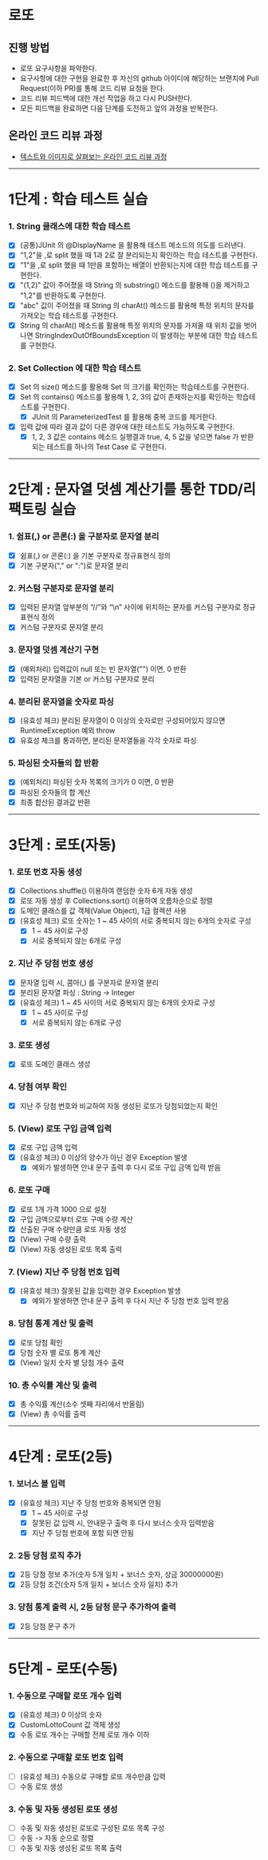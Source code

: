 # 로또
## 진행 방법
* 로또 요구사항을 파악한다.
* 요구사항에 대한 구현을 완료한 후 자신의 github 아이디에 해당하는 브랜치에 Pull Request(이하 PR)를 통해 코드 리뷰 요청을 한다.
* 코드 리뷰 피드백에 대한 개선 작업을 하고 다시 PUSH한다.
* 모든 피드백을 완료하면 다음 단계를 도전하고 앞의 과정을 반복한다.

## 온라인 코드 리뷰 과정
* [텍스트와 이미지로 살펴보는 온라인 코드 리뷰 과정](https://github.com/next-step/nextstep-docs/tree/master/codereview)

---

# 1단계 : 학습 테스트 실습

### 1. String 클래스에 대한 학습 테스트
- [X] (공통)JUnit 의 @DisplayName 을 활용해 테스트 메소드의 의도를 드러낸다.
- [X] "1,2"을 ,로 split 했을 때 1과 2로 잘 분리되는지 확인하는 학습 테스트를 구현한다.
- [X] "1"을 ,로 split 했을 때 1만을 포함하는 배열이 반환되는지에 대한 학습 테스트를 구현한다.
- [X] "(1,2)" 값이 주어졌을 때 String 의 substring() 메소드를 활용해 ()을 제거하고 "1,2"를 반환하도록 구현한다.
- [X] "abc" 값이 주어졌을 때 String 의 charAt() 메소드를 활용해 특정 위치의 문자를 가져오는 학습 테스트를 구현한다.
- [X] String 의 charAt() 메소드를 활용해 특정 위치의 문자를 가져올 때 위치 값을 벗어나면 StringIndexOutOfBoundsException 이 발생하는 부분에 대한 학습 테스트를 구현한다.

### 2. Set Collection 에 대한 학습 테스트
- [X] Set 의 size() 메소드를 활용해 Set 의 크기를 확인하는 학습테스트를 구현한다.
- [X] Set 의 contains() 메소드를 활용해 1, 2, 3의 값이 존재하는지를 확인하는 학습테스트를 구현한다.
    - [X] JUnit 의 ParameterizedTest 를 활용해 중복 코드를 제거한다.
- [X] 입력 값에 따라 결과 값이 다른 경우에 대한 테스트도 가능하도록 구현한다.
    - [X] 1, 2, 3 값은 contains 메소드 실행결과 true, 4, 5 값을 넣으면 false 가 반환되는 테스트를 하나의 Test Case 로 구현한다.

---

# 2단계 : 문자열 덧셈 계산기를 통한 TDD/리팩토링 실습

### 1. 쉼표(,) or 콘론(:) 을 구분자로 문자열 분리
- [X] 쉼표(,) or 콘론(:) 을 기본 구분자로 정규표현식 정의
- [X] 기본 구분자("," or ":")로 문자열 분리

### 2. 커스텀 구분자로 문자열 분리
- [X] 입력된 문자열 앞부분의 “//”와 “\n” 사이에 위치하는 문자를 커스텀 구분자로 정규표현식 정의
- [X] 커스텀 구분자로 문자열 분리

### 3. 문자열 덧셈 계산기 구현
- [X] (예외처리) 입력값이 null 또는 빈 문자열("") 이면, 0 반환
- [X] 입력된 문자열을 기본 or 커스텀 구분자로 분리

### 4. 분리된 문자열을 숫자로 파싱
- [X] (유효성 체크) 분리된 문자열이 0 이상의 숫자로만 구성되어있지 않으면 RuntimeException 예외 throw
- [X] 유효성 체크를 통과하면, 분리된 문자열들을 각각 숫자로 파싱

### 5. 파싱된 숫자들의 합 반환
- [X] (예외처리) 파싱된 숫자 목록의 크기가 0 이면, 0 반환
- [X] 파싱된 숫자들의 합 계산
- [X] 최종 합산된 결과값 반환

---

# 3단계 : 로또(자동)

### 1. 로또 번호 자동 생성
- [X] Collections.shuffle() 이용하여 랜덤한 숫자 6개 자동 생성
- [X] 로또 자동 생성 후 Collections.sort() 이용하여 오름차순으로 정렬
- [X] 도메인 클래스를 값 객체(Value Object), 1급 컬렉션 사용
- [X] (유효성 체크) 로또 숫자는 1 ~ 45 사이의 서로 중복되지 않는 6개의 숫자로 구성
  - [X] 1 ~ 45 사이로 구성
  - [X] 서로 중복되지 않는 6개로 구성

### 2. 지난 주 당첨 번호 생성
- [X] 문자열 입력 시, 콤마(,) 를 구분자로 문자열 분리
- [X] 분리된 문자열 파싱 : String -> Integer
- [X] (유효성 체크) 1 ~ 45 사이의 서로 중복되지 않는 6개의 숫자로 구성
  - [X] 1 ~ 45 사이로 구성
  - [X] 서로 중복되지 않는 6개로 구성
  
### 3. 로또 생성
- [X] 로또 도메인 클래스 생성

### 4. 당첨 여부 확인
- [X] 지난 주 당첨 번호와 비교하여 자동 생성된 로또가 당첨되었는지 확인

### 5. (View) 로또 구입 금액 입력
- [X] 로또 구입 금액 입력
- [X] (유효성 체크) 0 이상의 양수가 아닌 경우 Exception 발생
  - [X] 예외가 발생하면 안내 문구 출력 후 다시 로또 구입 금액 입력 받음

### 6. 로또 구매 
- [X] 로또 1개 가격 1000 으로 설정
- [X] 구입 금액으로부터 로또 구매 수량 계산
- [X] 산출된 구매 수량만큼 로또 자동 생성
- [X] (View) 구매 수량 출력
- [X] (View) 자동 생성된 로또 목록 출력

### 7. (View) 지난 주 당첨 번호 입력
- [X] (유효성 체크) 잘못된 값을 입력한 경우 Exception 발생
  - [X] 예외가 발생하면 안내 문구 출력 후 다시 지난 주 당첨 번호 입력 받음
  
### 8. 당첨 통계 계산 및 출력
- [X] 로또 당첨 확인
- [X] 당첨 숫자 별 로또 통계 계산
- [X] (View) 일치 숫자 별 당첨 개수 출력

### 10. 총 수익률 계산 및 출력
- [X] 총 수익률 계산(소수 셋째 자리에서 반올림)
- [X] (View) 총 수익률 출력

---

# 4단계 : 로또(2등)

### 1. 보너스 볼 입력
- [X] (유효성 체크) 지난 주 당첨 번호와 중복되면 안됨
  - [X] 1 ~ 45 사이로 구성
  - [X] 잘못된 값 입력 시, 안내문구 출력 후 다시 보너스 숫자 입력받음
  - [X] 지난 주 당첨 번호에 포함 되면 안됨

### 2. 2등 당첨 로직 추가
- [X] 2등 당첨 정보 추가(숫자 5개 일치 + 보너스 숫자, 상금 30000000원)
- [X] 2등 당첨 조건(숫자 5개 일치 + 보너스 숫자 일치) 추가

### 3. 당첨 통계 출력 시, 2등 담청 문구 추가하여 출력
- [X] 2등 당첨 문구 추가

---

# 5단계 - 로또(수동)

### 1. 수동으로 구매할 로또 개수 입력
- [X] (유효성 체크) 0 이상의 숫자
- [X] CustomLottoCount 값 객체 생성
- [X] 수동 로또 개수는 구매할 전체 로또 개수 이하

### 2. 수동으로 구매할 로또 번호 입력
- [ ] (유효성 체크) 수동으로 구매할 로또 개수만큼 입력
- [ ] 수동 로또 생성

### 3. 수동 및 자동 생성된 로또 생성
- [ ] 수동 및 자동 생성된 로또로 구성된 로또 목록 구성
- [ ] 수동 -> 자동 순으로 정렬
- [ ] 수동 및 자동 생성된 로또 목록 출력
